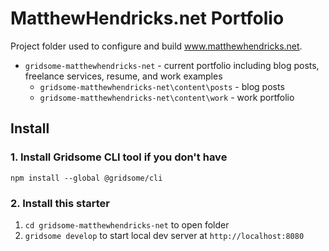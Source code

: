 <!-- @format -->

# MatthewHendricks.net Portfolio

Project folder used to configure and build www.matthewhendricks.net.

- `gridsome-matthewhendricks-net` - current portfolio including blog posts, freelance services, resume, and work examples
  - `gridsome-matthewhendricks-net\content\posts` - blog posts
  - `gridsome-matthewhendricks-net\content\work` - work portfolio

## Install

### 1. Install Gridsome CLI tool if you don't have

`npm install --global @gridsome/cli`

### 2. Install this starter

1. `cd gridsome-matthewhendricks-net` to open folder
1. `gridsome develop` to start local dev server at `http://localhost:8080`
